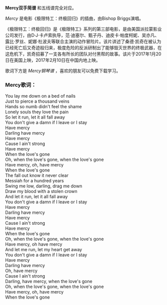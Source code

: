 

**Mercy双手简谱** 和五线谱完全对应。

_Mercy_ 是电影《极限特工：终极回归》的插曲，由Bishop Briggs演唱。

《极限特工：终极回归》是《极限特工》系列的第三部电影，是由美国派拉蒙影业公司发行，由D·J·卡卢索执导，范·迪塞尔、甄子丹、迪皮卡·帕度柯妮、吴亦凡、露比·罗丝、妮娜·杜波夫等联合主演的动作冒险片。该片讲述了桑德·凯奇在被认为已经死亡后又奇迹般归来，极度危险的反派研制出了能够毁灭世界的终极武器，在这危机下，凯奇招募了一支各有所长的团队对付黑帮的故事。该片于2017年1月20日在美国上映，2017年2月10日在中国内地上映。

歌词下方是 _Mercy钢琴谱_ ，喜欢的朋友可以免费下载学习。

### Mercy歌词：

You lay me down on a bed of nails  
Just to pierce a thousand veins  
Hands so numb didn't feel the shame  
Lonely souls they love the pain  
So let it run, let it all fall away  
You don't give a damn if I leave or I stay  
Have mercy  
Darling have mercy  
Have mercy  
Cause I ain't strong  
Have mercy  
When the love's gone  
Oh, when the love's gone, when the love's gone  
Have mercy, oh, have mercy  
When the love's gone  
The fall out know it never clear  
Messiah for a hundred years  
Swing me low, darling, drag me down  
Draw my blood with a stolen crown  
And let it run, let it all fall away  
You don't give a damn if I leave or I stay  
Have mercy  
Darling have mercy  
Have mercy  
Cause I ain't strong  
Have mercy  
When the love's gone  
Oh, when the love's gone, when the love's gone  
Have mercy, oh have mercy  
And let me run, let my heart get away  
You don't give a damn if I leave or I stay  
Have mercy  
Darling have mercy  
Oh, have mercy  
Cause I ain't strong  
Darling, have mercy, when the love's gone  
Oh, when the love's gone, when the love's gone  
Have mercy, oh, have mercy  
When the love's gone

